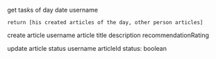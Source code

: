 
get tasks of day
    date
    username

    return [his created articles of the day, other person articles]



create article
    username
    article
    title
    description
    recommendationRating


update article status
    username
    articleId
    status: boolean











